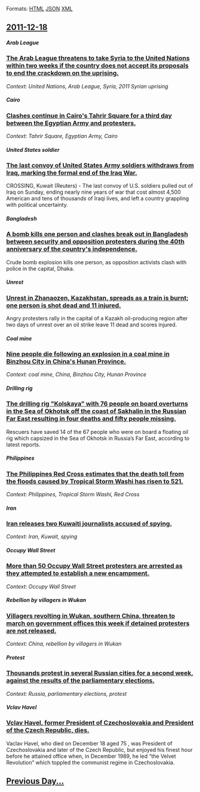 
Formats: [HTML](2011/12/18/index.html)  [JSON](2011/12/18/index.json)  [XML](2011/12/18/index.xml)  

## [2011-12-18](/news/2011/12/18/index.md)

##### Arab League
### [The Arab League threatens to take Syria to the United Nations within two weeks if the country does not accept its proposals to end the crackdown on the uprising. ](/news/2011/12/18/the-arab-league-threatens-to-take-syria-to-the-united-nations-within-two-weeks-if-the-country-does-not-accept-its-proposals-to-end-the-crack.md)
_Context: United Nations, Arab League, Syria, 2011 Syrian uprising_

##### Cairo
### [Clashes continue in Cairo's Tahrir Square for a third day between the Egyptian Army and protesters. ](/news/2011/12/18/clashes-continue-in-cairo-s-tahrir-square-for-a-third-day-between-the-egyptian-army-and-protesters.md)
_Context: Tahrir Square, Egyptian Army, Cairo_

##### United States soldier
### [The last convoy of United States Army soldiers withdraws from Iraq, marking the formal end of the Iraq War. ](/news/2011/12/18/the-last-convoy-of-united-states-army-soldiers-withdraws-from-iraq-marking-the-formal-end-of-the-iraq-war.md)
CROSSING, Kuwait (Reuters) - The last convoy of U.S. soldiers pulled out of Iraq on Sunday, ending nearly nine years of war that cost almost 4,500 American and tens of thousands of Iraqi lives, and left a country grappling with political uncertainty.

##### Bangladesh
### [A bomb kills one person and clashes break out in Bangladesh between security and opposition protesters during the 40th anniversary of the country's independence. ](/news/2011/12/18/a-bomb-kills-one-person-and-clashes-break-out-in-bangladesh-between-security-and-opposition-protesters-during-the-40th-anniversary-of-the-co.md)
Crude bomb explosion kills one person, as opposition activists clash with police in the capital, Dhaka.

##### Unrest
### [Unrest in Zhanaozen, Kazakhstan, spreads as a train is burnt; one person is shot dead and 11 injured. ](/news/2011/12/18/unrest-in-zhanaozen-kazakhstan-spreads-as-a-train-is-burnt-one-person-is-shot-dead-and-11-injured.md)
Angry protesters rally in the capital of a Kazakh oil-producing region after two days of unrest over an oil strike leave 11 dead and scores injured.

##### Coal mine
### [Nine people die following an explosion in a coal mine in Binzhou City in China's Hunan Province. ](/news/2011/12/18/nine-people-die-following-an-explosion-in-a-coal-mine-in-binzhou-city-in-china-s-hunan-province.md)
_Context: coal mine, China, Binzhou City, Hunan Province_

##### Drilling rig
### [The drilling rig "Kolskaya" with 76 people on board overturns in the Sea of Okhotsk off the coast of Sakhalin in the Russian Far East resulting in four deaths and fifty people missing. ](/news/2011/12/18/the-drilling-rig-kolskaya-with-76-people-on-board-overturns-in-the-sea-of-okhotsk-off-the-coast-of-sakhalin-in-the-russian-far-east-result.md)
Rescuers have saved 14 of the 67 people who were on board a floating oil rig which capsized in the Sea of Okhotsk in Russia’s Far East, according to latest reports.

##### Philippines
### [The Philippines Red Cross estimates that the death toll from the floods caused by Tropical Storm Washi has risen to 521. ](/news/2011/12/18/the-philippines-red-cross-estimates-that-the-death-toll-from-the-floods-caused-by-tropical-storm-washi-has-risen-to-521.md)
_Context: Philippines, Tropical Storm Washi, Red Cross_

##### Iran
### [Iran releases two Kuwaiti journalists accused of spying. ](/news/2011/12/18/iran-releases-two-kuwaiti-journalists-accused-of-spying.md)
_Context: Iran, Kuwait, spying_

##### Occupy Wall Street
### [More than 50 Occupy Wall Street protesters are arrested as they attempted to establish a new encampment. ](/news/2011/12/18/more-than-50-occupy-wall-street-protesters-are-arrested-as-they-attempted-to-establish-a-new-encampment.md)
_Context: Occupy Wall Street_

##### Rebellion by villagers in Wukan
### [Villagers revolting in Wukan, southern China, threaten to march on government offices this week if detained protesters are not released. ](/news/2011/12/18/villagers-revolting-in-wukan-southern-china-threaten-to-march-on-government-offices-this-week-if-detained-protesters-are-not-released.md)
_Context: China, rebellion by villagers in Wukan_

##### Protest
### [Thousands protest in several Russian cities for a second week, against the results of the parliamentary elections. ](/news/2011/12/18/thousands-protest-in-several-russian-cities-for-a-second-week-against-the-results-of-the-parliamentary-elections.md)
_Context: Russia, parliamentary elections, protest_

##### Vclav Havel
### [Vclav Havel, former President of Czechoslovakia and President of the Czech Republic, dies. ](/news/2011/12/18/vaclav-havel-former-president-of-czechoslovakia-and-president-of-the-czech-republic-dies.md)
Vaclav Havel, who died on December 18 aged 75 , was President of Czechoslovakia and later of the Czech Republic, but enjoyed his finest hour before he attained office when, in December 1989, he led &ldquo;the Velvet Revolution&rdquo; which toppled the communist regime in Czechoslovakia.

## [Previous Day...](/news/2011/12/17/index.md)

